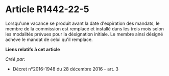 # Article R1442-22-5

Lorsqu'une vacance se produit avant la date d'expiration des mandats, le  membre de la commission est remplacé et installé
dans les trois mois  selon les modalités prévues pour la désignation initiale. Le membre  ainsi désigné achève le mandat de
celui qu'il remplace.

**Liens relatifs à cet article**

_Créé par_:

  - Décret n°2016-1948 du 28 décembre 2016 - art. 3

